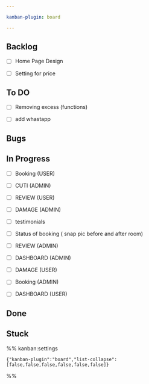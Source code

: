 ```yaml
---

kanban-plugin: board

---
```


## Backlog

- [ ] Home Page Design
- [ ] Setting for price


## To DO

- [ ] Removing excess (functions)
- [ ] add whastapp


## Bugs



## In Progress

- [ ] Booking (USER)
- [ ] CUTI (ADMIN)
- [ ] REVIEW (USER)
- [ ] DAMAGE (ADMIN)
- [ ] testimonials
- [ ] Status of booking ( snap pic before and after room)
- [ ] REVIEW (ADMIN)
- [ ] DASHBOARD (ADMIN)
- [ ] DAMAGE (USER)
- [ ] Booking (ADMIN)
- [ ] DASHBOARD (USER)


## Done



## Stuck





%% kanban:settings
```
{"kanban-plugin":"board","list-collapse":[false,false,false,false,false,false]}
```
%%